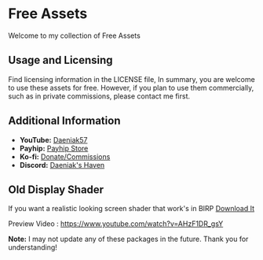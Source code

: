 # Free Assets
Welcome to my collection of Free Assets

## Usage and Licensing
Find licensing information in the LICENSE file, In summary, you are welcome to use these assets for free. However, if you plan to use them commercially, such as in private commissions, please contact me first.

## Additional Information
- **YouTube:** [Daeniak57](https://www.youtube.com/c/Daeniak57)
- **Payhip:** [Payhip Store](https://payhip.com/Daeniak57)
- **Ko-fi:** [Donate/Commissions](https://ko-fi.com/Daeniak57)
- **Discord:** [Daeniak's Haven](https://discord.gg/zNzwrd4p39)

## Old Display Shader

If you want a realistic looking screen shader that work's in BIRP [Download It](https://github.com/Daeniak57/My-VRChat-Assets/blob/main/Old%20Display%20Shader%20V1.1.5%20by%20Daeniak57.unitypackage)

Preview Video : https://www.youtube.com/watch?v=AHzF1DR_gsY

**Note:** I may not update any of these packages in the future. Thank you for understanding!

